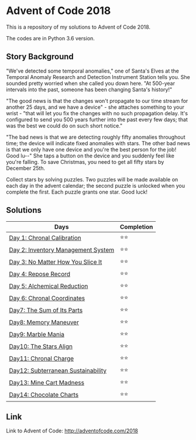 # Advent of Code 2018
This is a repository of my solutions to Advent of Code 2018.

The codes are in Python 3.6 version.

## Story Background
"We've detected some temporal anomalies," one of Santa's Elves at the Temporal Anomaly Research and Detection Instrument Station tells you. She sounded pretty worried when she called you down here. "At 500-year intervals into the past, someone has been changing Santa's history!"

"The good news is that the changes won't propagate to our time stream for another 25 days, and we have a device" - she attaches something to your wrist - "that will let you fix the changes with no such propagation delay. It's configured to send you 500 years further into the past every few days; that was the best we could do on such short notice."

"The bad news is that we are detecting roughly fifty anomalies throughout time; the device will indicate fixed anomalies with stars. The other bad news is that we only have one device and you're the best person for the job! Good lu--" She taps a button on the device and you suddenly feel like you're falling. To save Christmas, you need to get all fifty stars by December 25th.

Collect stars by solving puzzles. Two puzzles will be made available on each day in the advent calendar; the second puzzle is unlocked when you complete the first. Each puzzle grants one star. Good luck!

## Solutions

| Days                                                         | Completion |
| ------------------------------------------------------------ | ---------- |
| [Day 1: Chronal Calibration](day1-chronal-calibration/)      | ⭐⭐         |
| [Day 2: Inventory Management System](day2-inventory-management-system/) | ⭐⭐         |
| [Day 3: No Matter How You Slice It](day3-no-matter-how-you-slice-it/) | ⭐⭐         |
| [Day 4: Repose Record](day4-repose-record/)                  | ⭐⭐         |
| [Day 5: Alchemical Reduction](day5-alchemical-reduction/)    | ⭐⭐         |
| [Day 6: Chronal Coordinates](day6-chronal-coordinates/)      | ⭐⭐         |
| [Day7: The Sum of Its Parts](day7-the-sum-of-its-parts/)     | ⭐⭐         |
| [Day8: Memory Maneuver](day8-memory-maneuver/)               | ⭐⭐         |
| [Day9: Marble Mania](day9-marble-mania/)                     | ⭐⭐         |
| [Day10: The Stars Align](day10-the-stars-align/)             | ⭐⭐         |
| [Day11: Chronal Charge](day11-chronal-charge/)               | ⭐⭐         |
| [Day12: Subterranean Sustainability](day12-subterranean-sustainability/) | ⭐⭐         |
| [Day13: Mine Cart Madness](day13-mine-cart-madness/)         | ⭐⭐         |
| [Day14: Chocolate Charts](day14-chocolate-charts/)           | ⭐⭐         |

## Link
Link to Advent of Code: http://adventofcode.com/2018